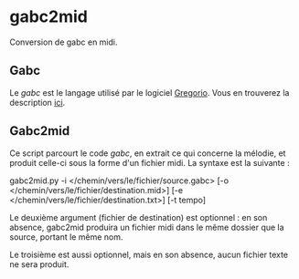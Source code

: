 gabc2mid
========

Conversion de gabc en midi.

Gabc
----

Le *gabc* est le langage utilisé par le logiciel [Gregorio](http://home.gna.org/gregorio/). Vous en trouverez la description [ici](http://home.gna.org/gregorio/gabc/).

Gabc2mid
--------

Ce script parcourt le code *gabc*, en extrait ce qui concerne la mélodie, et produit celle-ci sous la forme d'un fichier midi. La syntaxe est la suivante :

gabc2mid.py -i \</chemin/vers/le/fichier/source.gabc\> [-o \</chemin/vers/le/fichier/destination.mid\>] [-e \</chemin/vers/le/fichier/destination.txt\>] [-t tempo]

Le deuxième argument (fichier de destination) est optionnel : en son absence, gabc2mid produira un fichier midi dans le même dossier que la source, portant le même nom.

Le troisième est aussi optionnel, mais en son absence, aucun fichier texte ne sera produit.
